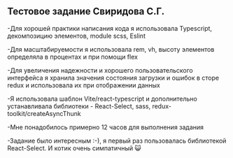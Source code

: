 ## Тестовое задание Свиридова С.Г.

-Для хорошей практики написания кода я использовала Typescript, декомпозицию элементов, module scss, Eslint

-Для масштабируемости я использовала rem, vh, высоту элементов определяла в процентах и при помощи flex

-Для увеличения надежности и хорошего пользовательского интерфейса я хранила значения состояния загрузки и ошибок в сторе redux и использовала их при отображении данных

-Я использовала шаблон Vite/react-typescript и дополнительно устанавливала библиотеки - React-Select, sass, redux-toolkit/createAsyncThunk

-Мне понадобилось примерно 12 часов для выполнения задания

-Задание было интересным :-), я первый раз пользовалась библиотекой React-Select. И котик очень симпатичный 😺
